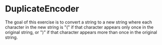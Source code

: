 # DuplicateEncoder

 The goal of this exercise is to convert a string to a new string where each character in the new string is "("
 if that character appears only once in the original string, or ")" if that character appears more than once in the original string.
    
